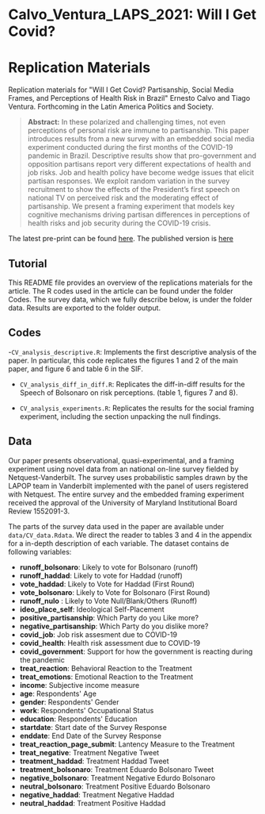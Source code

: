 # Calvo_Ventura_LAPS_2021: Will I Get Covid?

# Replication Materials

Replication materials for "Will I Get Covid? Partisanship, Social Media Frames, and Perceptions of Health Risk in Brazil" Ernesto Calvo and Tiago Ventura. Forthcoming in the Latin America Politics and Society. 

> __Abstract:__
> In these polarized and challenging times, not even perceptions of personal risk are immune to partisanship. This paper introduces results from a new survey with an embedded social media experiment conducted during the first months of the COVID-19 pandemic in Brazil. Descriptive results show that pro-government and opposition partisans report very
different expectations of health and job risks. Job and health policy have become wedge issues that elicit partisan responses. We exploit random variation in the survey recruitment to show the effects of the President’s first speech on national TV on perceived risk and the moderating effect of partisanship. We present a framing experiment that models key cognitive mechanisms driving partisan differences in perceptions of health risks and job security during the COVID-19 crisis.

The latest pre-print can be found [here](). The published version is [here]()

## Tutorial 

This README file provides an overview of the replications materials for the article. The R codes used in the article can be found under the folder Codes. The survey data, which we fully describe below, is under the folder data. Results are exported to the folder output. 

## Codes

-`CV_analysis_descriptive.R`: Implements the first descriptive analysis of the paper. In particular, this code replicates the figures 1 and 2 of the main paper, and figure 6 and table 6 in the SIF. 

- `CV_analysis_diff_in_diff.R`: Replicates the diff-in-diff results for the Speech of Bolsonaro on risk perceptions. (table 1, figures 7 and 8).

- `CV_analysis_experiments.R`: Replicates the results for the social framing experiment, including the section unpacking the null findings. 

## Data

Our paper presents observational, quasi-experimental, and a framing experiment using novel data from an national on-line survey fielded by Netquest-Vanderbilt. The survey uses probabilistic samples drawn by the LAPOP team in Vanderbilt implemented with the panel of users registered with Netquest.  The entire survey and the embedded framing experiment received the approval of the University of Maryland Institutional Board Review 1552091-3. 

The parts of the survey data used in the paper are available under `data/CV_data.Rdata`. We direct the reader to tables 3 and 4 in the appendix for a in-depth description of each variable.  The dataset contains de following variables:

- **runoff_bolsonaro**: Likely to vote for Bolsonaro (runoff)          
- **runoff_haddad**: Likely to vote for Haddad (runoff)
- **vote_haddad**: Likely to Vote for Haddad (First Round)               
- **vote_bolsonaro**: Likely to Vote for Bolsonaro (First Round)        
- **runoff_nulo** : Likely to Vote Null/Blank/Others (Runoff)              
- **ideo_place_self**: Ideological Self-Placement    
- **positive_partisanship**: Which Party do you Like more?     
- **negative_partisanship**:  Which Party do you dislike more? 
- **covid_job**: Job risk assesment due to COVID-19                 
- **covid_health**: Health risk assessment due to COVID-19         
- **covid_government**: Support for how the government is reacting during the pandemic          
- **treat_reaction**: Behavioral Reaction to the Treatment      
- **treat_emotions**: Emotional Reaction to the Treatment            
- **income**: Subjective income measure 
- **age**: Respondents' Age                       
- **gender**: Respondents' Gender   
- **work**: Respondents' Occupational Status
- **education**: Respondents' Education  
- **startdate**: Start date of the Survey Response                 
- **enddate**: End Date of the Survey Response
- **treat_reaction_page_submit**: Lantency Measure to the Treatment
- **treat_negative**: Treatment Negative Tweet  
- **treatment_haddad**: Treatment Haddad Tweet 
- **treatment_bolsonaro**: Treatment Eduardo Bolsonaro Tweet     
- **negative_bolsonaro**: Treatment Negative Edurdo Bolsonaro     
- **neutral_bolsonaro**: Treatment Positive Eduardo Bolsonaro    
- **negative_haddad**: Treatment Negative Haddad           
- **neutral_haddad**: Treatment Positive Haddad




